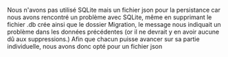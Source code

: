 Nous n'avons pas utilisé SQLite mais un fichier json pour la persistance car nous avons rencontré un problème avec SQLite, même en supprimant le fichier .db crée ainsi que le dossier Migration, le message nous indiquait un problème dans les données précédentes (or il ne devrait y en avoir aucune dû aux suppressions.) Afin que chacun puisse avancer sur sa partie individuelle, nous avons donc opté pour un fichier json
